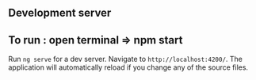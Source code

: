 ## Development server
## To run : open terminal => npm start 
Run `ng serve` for a dev server. Navigate to `http://localhost:4200/`. The application will automatically reload if you change any of the source files.


